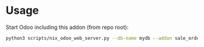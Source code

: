 # Usage

Start Odoo including this addon (from repo root):

```bash
python3 scripts/nix_odoo_web_server.py --db-name mydb --addon sale_order_line_sequence
```
